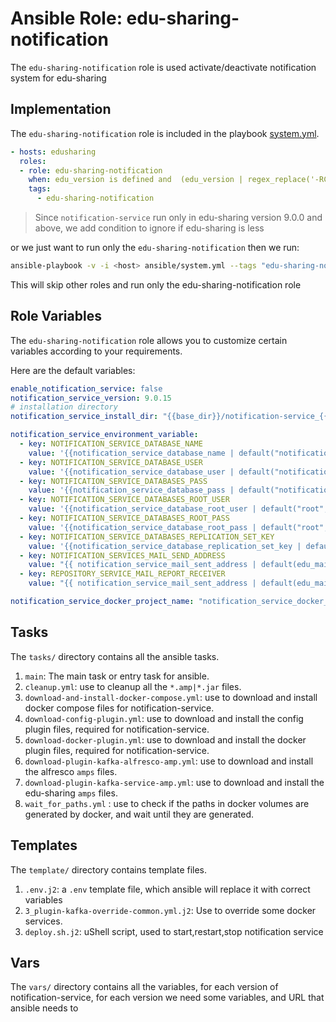 # Ansible Role: edu-sharing-notification

The `edu-sharing-notification` role is used activate/deactivate notification system for edu-sharing

## Implementation

The `edu-sharing-notification` role is included in the playbook [system.yml](../../../system.yml).

```yaml
- hosts: edusharing
  roles:
  - role: edu-sharing-notification
    when: edu_version is defined and  (edu_version | regex_replace('-RC[0-9]+', '') ) is version_compare('9.0.0', '<')
    tags: 
      - edu-sharing-notification

```

> Since `notification-service` run only in edu-sharing version 9.0.0 and above, we add condition to ignore if edu-sharing is less

or we just want to run only the `edu-sharing-notification` then we run:

```sh
ansible-playbook -v -i <host> ansible/system.yml --tags "edu-sharing-notification"
```
This will skip other roles and run only the edu-sharing-notification role

## Role Variables

The `edu-sharing-notification` role allows you to customize certain variables according to your requirements. 

Here are the default variables:


```yaml
enable_notification_service: false
notification_service_version: 9.0.15
# installation directory
notification_service_install_dir: "{{base_dir}}/notification-service_{{notification_service_version|replace('.','_')}}"

notification_service_environment_variable:
  - key: NOTIFICATION_SERVICE_DATABASE_NAME
    value: '{{notification_service_database_name | default("notification",true)}}'
  - key: NOTIFICATION_SERVICE_DATABASE_USER
    value: '{{notification_service_database_user | default("notification",true)}}'
  - key: NOTIFICATION_SERVICE_DATABASES_PASS
    value: '{{notification_service_database_pass | default("notification",true)}}'
  - key: NOTIFICATION_SERVICE_DATABASES_ROOT_USER
    value: '{{notification_service_database_root_user | default("root",true)}}'
  - key: NOTIFICATION_SERVICE_DATABASES_ROOT_PASS
    value: '{{notification_service_database_root_pass | default("root",true)}}'
  - key: NOTIFICATION_SERVICE_DATABASES_REPLICATION_SET_KEY
    value: '{{notification_service_database_replication_set_key | default("notification",true)}}'
  - key: NOTIFICATION_SERVICES_MAIL_SEND_ADDRESS
    value: "{{ notification_service_mail_sent_address | default(edu_mail_smtp_from | default('noreply@twillo.de',true),true) }}"
  - key: REPOSITORY_SERVICE_MAIL_REPORT_RECEIVER
    value: "{{ notification_service_mail_sent_address | default(edu_mail_smtp_from | default('noreply@twillo.de',true),true) }}"

notification_service_docker_project_name: "notification_service_docker_version"
```

## Tasks

The `tasks/` directory contains all the ansible tasks.

1. `main`: The main task or entry task for ansible.
2. `cleanup.yml`: use to cleanup all the `*.amp|*.jar` files.
3. `download-and-install-docker-compose.yml`: use to download and install docker compose files for notification-service.
4. `download-config-plugin.yml`: use to download and install the config plugin files, required for notification-service.
5. `download-docker-plugin.yml`: use to download and install the docker plugin files, required for notification-service.
6. `download-plugin-kafka-alfresco-amp.yml`: use to download and install the alfresco `amps` files.
7. `download-plugin-kafka-service-amp.yml`: use to download and install the edu-sharing `amps` files.
8. `wait_for_paths.yml` : use to check if the paths in docker volumes are generated by docker, and wait until they are generated.


## Templates

The `template/` directory contains template files.

1. `.env.j2`: a `.env` template file, which ansible will replace it with correct variables
2. `3_plugin-kafka-override-common.yml.j2`: Use to override some docker services.
3. `deploy.sh.j2`: uShell script, used to start,restart,stop notification service

## Vars

The `vars/` directory contains all the variables, for each version of notification-service, for each version we need some variables, and URL that ansible needs to
